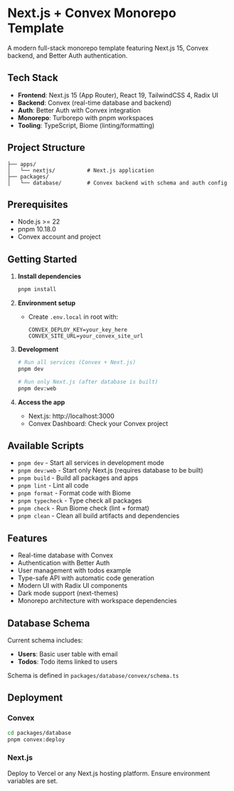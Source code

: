 # Next.js + Convex Monorepo Template

A modern full-stack monorepo template featuring Next.js 15, Convex backend, and Better Auth authentication.

## Tech Stack

- **Frontend**: Next.js 15 (App Router), React 19, TailwindCSS 4, Radix UI
- **Backend**: Convex (real-time database and backend)
- **Auth**: Better Auth with Convex integration
- **Monorepo**: Turborepo with pnpm workspaces
- **Tooling**: TypeScript, Biome (linting/formatting)

## Project Structure

```
├── apps/
│   └── nextjs/          # Next.js application
├── packages/
│   └── database/        # Convex backend with schema and auth config
```

## Prerequisites

- Node.js >= 22
- pnpm 10.18.0
- Convex account and project

## Getting Started

1. **Install dependencies**

   ```bash
   pnpm install
   ```

2. **Environment setup**

   - Create `.env.local` in root with:
     ```
     CONVEX_DEPLOY_KEY=your_key_here
     CONVEX_SITE_URL=your_convex_site_url
     ```

3. **Development**

   ```bash
   # Run all services (Convex + Next.js)
   pnpm dev

   # Run only Next.js (after database is built)
   pnpm dev:web
   ```

4. **Access the app**
   - Next.js: http://localhost:3000
   - Convex Dashboard: Check your Convex project

## Available Scripts

- `pnpm dev` - Start all services in development mode
- `pnpm dev:web` - Start only Next.js (requires database to be built)
- `pnpm build` - Build all packages and apps
- `pnpm lint` - Lint all code
- `pnpm format` - Format code with Biome
- `pnpm typecheck` - Type check all packages
- `pnpm check` - Run Biome check (lint + format)
- `pnpm clean` - Clean all build artifacts and dependencies

## Features

- Real-time database with Convex
- Authentication with Better Auth
- User management with todos example
- Type-safe API with automatic code generation
- Modern UI with Radix UI components
- Dark mode support (next-themes)
- Monorepo architecture with workspace dependencies

## Database Schema

Current schema includes:

- **Users**: Basic user table with email
- **Todos**: Todo items linked to users

Schema is defined in `packages/database/convex/schema.ts`

## Deployment

### Convex

```bash
cd packages/database
pnpm convex:deploy
```

### Next.js

Deploy to Vercel or any Next.js hosting platform. Ensure environment variables are set.
